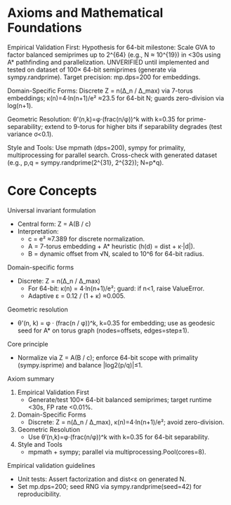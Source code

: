 # Axioms and Mathematical Foundations

Empirical Validation First: Hypothesis for 64-bit milestone: Scale GVA to factor balanced semiprimes up to 2^{64} (e.g., N ≈ 10^{19}) in <30s using A* pathfinding and parallelization. UNVERIFIED until implemented and tested on dataset of 100× 64-bit semiprimes (generate via sympy.randprime). Target precision: mp.dps=200 for embeddings.

Domain-Specific Forms: Discrete Z = n(Δ_n / Δ_max) via 7-torus embeddings; κ(n)=4·ln(n+1)/e² ≈23.5 for 64-bit N; guards zero-division via log(n+1).

Geometric Resolution: θ'(n,k)=φ·(frac(n/φ))^k with k=0.35 for prime-separability; extend to 9-torus for higher bits if separability degrades (test variance σ<0.1).

Style and Tools: Use mpmath (dps=200), sympy for primality, multiprocessing for parallel search. Cross-check with generated dataset (e.g., p,q = sympy.randprime(2^{31}, 2^{32}); N=p*q).

# Core Concepts

Universal invariant formulation
- Central form: Z = A(B / c)
- Interpretation:
  - c = e² ≈7.389 for discrete normalization.
  - A = 7-torus embedding + A* heuristic (h(d) = dist + κ·|d|).
  - B = dynamic offset from √N, scaled to 10^6 for 64-bit radius.

Domain-specific forms
- Discrete: Z = n(Δ_n / Δ_max)
  - For 64-bit: κ(n) = 4·ln(n+1)/e²; guard: if n<1, raise ValueError.
  - Adaptive ε = 0.12 / (1 + κ) ≈0.005.

Geometric resolution
- θ'(n, k) = φ · (frac(n / φ))^k, k=0.35 for embedding; use as geodesic seed for A* on torus graph (nodes=offsets, edges=step±1).

Core principle
- Normalize via Z = A(B / c); enforce 64-bit scope with primality (sympy.isprime) and balance |log2(p/q)|≤1.

Axiom summary
1. Empirical Validation First
   - Generate/test 100× 64-bit balanced semiprimes; target runtime <30s, FP rate <0.01%.
2. Domain-Specific Forms
   - Discrete: Z = n(Δ_n / Δ_max), κ(n)=4·ln(n+1)/e²; avoid zero-division.
3. Geometric Resolution
   - Use θ′(n,k)=φ·(frac(n/φ))^k with k=0.35 for 64-bit separability.
4. Style and Tools
   - mpmath + sympy; parallel via multiprocessing.Pool(cores=8).

Empirical validation guidelines
- Unit tests: Assert factorization and dist<ε on generated N.
- Set mp.dps=200; seed RNG via sympy.randprime(seed=42) for reproducibility.